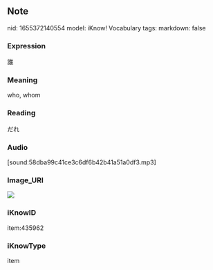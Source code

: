 ## Note
nid: 1655372140554
model: iKnow! Vocabulary
tags: 
markdown: false

### Expression
誰

### Meaning
who, whom

### Reading
だれ

### Audio
[sound:58dba99c41ce3c6df6b42b41a51a0df3.mp3]

### Image_URI
<img src="5033ee4a334f9953c0ceeb67f4dbf639.jpg">

### iKnowID
item:435962

### iKnowType
item
